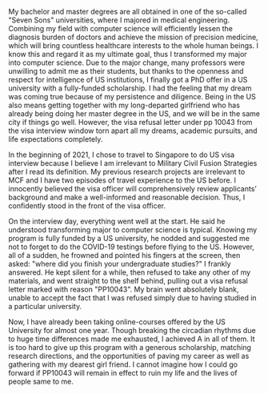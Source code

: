 
My bachelor and master degrees are all obtained in one of the so-called "Seven Sons" universities, where I majored in medical engineering. Combining my field with computer science will efficiently lessen the diagnosis burden of doctors and achieve the mission of precision medicine, which will bring countless healthcare interests to the whole human beings. I know this and regard it as my ultimate goal, thus I transformed my major into computer science. Due to the major change, many professors were unwilling to admit me as their students, but thanks to the openness and respect for intelligence of US institutions, I finally got a PhD offer in a US university with a fully-funded scholarship. I had the feeling that my dream was coming true because of my persistence and diligence. Being in the US also means getting together with my long-departed girlfriend who has already being doing her master degree in the US, and we will be in the same city if things go well. However, the visa refusal letter under pp 10043 from the visa interview window torn apart all my dreams, academic pursuits, and life expectations completely.

In the beginning of 2021, I chose to travel to Singapore to do US visa interview because I believe I am irrelevant to Military Civil Fusion Strategies after I read its definition. My previous research projects are irrelevant to MCF and I have two episodes of travel experience to the US before. I innocently believed the visa officer will comprehensively review applicants’ background and make a well-informed and reasonable decision. Thus, I confidently stood in the front of the visa officer.

On the interview day, everything went well at the start. He said he understood transforming major to computer science is typical. Knowing my program is fully funded by a US university, he nodded and suggested me not to forget to do the COVID-19 testings before flying to the US. However, all of a sudden, he frowned and pointed his fingers at the screen, then asked: "where did you finish your undergraduate studies?" I frankly answered. He kept silent for a while, then refused to take any other of my materials, and went straight to the shelf behind, pulling out a visa refusal letter marked with reason "PP10043". My brain went absolutely blank, unable to accept the fact that I was refused simply due to having studied in a particular university.

Now, I have already been taking online-courses offered by the US University for almost one year. Though breaking the circadian rhythms due to huge time differences made me exhausted, I achieved A in all of them. It is too hard to give up this program with a generous scholarship, matching research directions, and the opportunities of paving my career as well as gathering with my dearest girl friend. I cannot imagine how I could go forward if PP10043 will remain in effect to ruin my life and the lives of people same to me.

